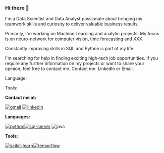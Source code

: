 ### Hi there 👋


I'm a Data Scientist and Data Analyst passionate about bringing my teamwork skills and curiosity to deliver valuable business results. 

Primarily, I'm working on Machine Learning and analytic projects. My focus is on neuro-network for computer vision, time forecasting and XXX.

Constantly improving skills in SQL and Python is part of my life.

I'm searching for help in finding exciting high-tech job opportunities. If you require any further information on my projects or want to share your opinion, feel free to contact me. 
Contact me:
LinkedIn or Email.

Language:


Tools:


**Contact me at:**

[![gmail](https://user-images.githubusercontent.com/91745514/145735096-19489817-86c1-4f98-88b9-ecf798668b50.png)][1]  [![linkedin](https://user-images.githubusercontent.com/91745514/145735097-cb00b25a-7a72-4368-8044-708e0bcb7c31.png)][2]


**Languages:**

[![python](https://user-images.githubusercontent.com/91745514/145735106-f50da9fd-083e-467f-9199-27992dfadf7f.png)][3][![sql-server](https://user-images.githubusercontent.com/91745514/145735137-8ae37261-f363-4256-a55a-7790d2b9852f.png)][4] ![java](https://user-images.githubusercontent.com/91745514/145735176-cce740e9-1316-442b-b282-92c76a6859d5.png)


**Tools:**

[![scikit-learn](https://user-images.githubusercontent.com/91745514/145735211-4cb8beb1-1966-4316-9798-162babac274d.png)][6][![tensorflow](https://user-images.githubusercontent.com/91745514/145735243-52da7352-e808-4fdd-aae5-1330d320c82d.png)][4]





[1]: http://www.gmail.com/your_contact_info
[2]: https://www.linkedin.com/in/your_contact_info
[3]:python
[4]:sql
[5]:java
[6]:scikit-learn
[7]:tensorflow










